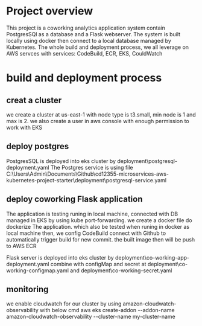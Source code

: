 # Project overview

This project is a coworking analytics application system contain PostgresSQl as a database and a Flask webserver.
The system is built locally using docker then connect to a local database managed by Kubernetes.
The whole build and deployment process, we all leverage on AWS servces with services: CodeBuild, ECR, EKS, CouldWatch



# build and deployment process

## creat a cluster

we create a cluster at us-east-1 with node type is t3.small, min node is 1 and max is 2. we also create a user in aws console with enough permission to work with EKS

## deploy postgres

PostgresSQL is deployed into eks cluster by deployment\postgresql-deployment.yaml
The Postgres service is using file C:\Users\Admin\Documents\Github\cd12355-microservices-aws-kubernetes-project-starter\deployment\postgresql-service.yaml

## deploy coworking Flask application

The application is testing runing in local machine, connected with DB managed in EKS by using kube port-forwarding.
we create a docker file do dockerize The application. which also be tested when runing in docker as local machine
then, we config CodeBuild connect with Github to automatically trigger build for new commit. the built image then will be push to AWS ECR


Flask server is deployed into eks cluster by deployment\co-working-app-deployment.yaml combine with configMap and secret at deployment\co-working-configmap.yaml and deployment\co-working-secret.yaml

## monitoring 

we enable cloudwatch for our cluster by using amazon-cloudwatch-observability with below cmd
aws eks create-addon --addon-name amazon-cloudwatch-observability --cluster-name my-cluster-name
